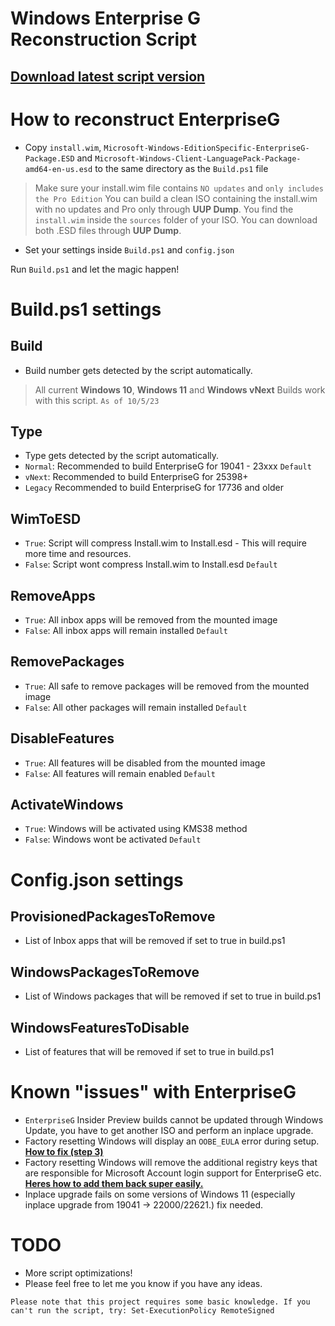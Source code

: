 # Windows Enterprise G Reconstruction Script

## [Download latest script version](https://github.com/xLSX285/EnterpriseG/archive/refs/heads/main.zip)

# How to reconstruct EnterpriseG

- Copy `install.wim`, `Microsoft-Windows-EditionSpecific-EnterpriseG-Package.ESD` and `Microsoft-Windows-Client-LanguagePack-Package-amd64-en-us.esd` to the same directory as the `Build.ps1` file
> Make sure your install.wim file contains `NO updates` and `only includes the Pro Edition` You can build a clean ISO containing the install.wim with no updates and Pro only through **UUP Dump**. You find the `install.wim` inside the `sources` folder of your ISO.
> You can download both .ESD files through **UUP Dump**.

- Set your settings inside `Build.ps1` and `config.json`

Run `Build.ps1` and let the magic happen!

# Build.ps1 settings

## Build

- Build number gets detected by the script automatically.
> All current **Windows 10**, **Windows 11** and **Windows vNext** Builds work with this script. `As of 10/5/23`

## Type
- Type gets detected by the script automatically.
- `Normal`: Recommended to build EnterpriseG for 19041 - 23xxx `Default`
- `vNext`: Recommended to build EnterpriseG for 25398+
- `Legacy` Recommended to build EnterpriseG for 17736 and older

## WimToESD 

- `True`: Script will compress Install.wim to Install.esd - This will require more time and resources.
- `False`: Script wont compress Install.wim to Install.esd `Default`

## RemoveApps

- `True`: All inbox apps will be removed from the mounted image
- `False`: All inbox apps will remain installed `Default`

## RemovePackages

- `True`: All safe to remove packages will be removed from the mounted image
- `False`: All other packages will remain installed `Default`

## DisableFeatures

- `True`: All features will be disabled from the mounted image
- `False`: All features will remain enabled `Default`

## ActivateWindows

- `True`: Windows will be activated using KMS38 method
- `False`: Windows wont be activated `Default`

# Config.json settings

## ProvisionedPackagesToRemove

- List of Inbox apps that will be removed if set to true in build.ps1

## WindowsPackagesToRemove

- List of Windows packages that will be removed if set to true in build.ps1

## WindowsFeaturesToDisable

- List of features that will be removed if set to true in build.ps1

# Known "issues" with EnterpriseG
- `EnterpriseG` Insider Preview builds cannot be updated through Windows Update, you have to get another ISO and perform an inplace upgrade.
- Factory resetting Windows will display an `OOBE_EULA` error during setup. **[How to fix (step 3)](https://www.howto-connect.com/fix-oobeeula-error-something-went-wrong-windows-10-or-11/)**
- Factory resetting Windows will remove the additional registry keys that are responsible for Microsoft Account login support for EnterpriseG etc. **[Heres how to add them back super easily.](https://pastebin.com/ye0ZyPcu)**
- Inplace upgrade fails on some versions of Windows 11 (especially inplace upgrade from 19041 -> 22000/22621.) fix needed.

# TODO
- More script optimizations!
- Please feel free to let me you know if you have any ideas.

` Please note that this project requires some basic knowledge. If you can't run the script, try: Set-ExecutionPolicy RemoteSigned `

